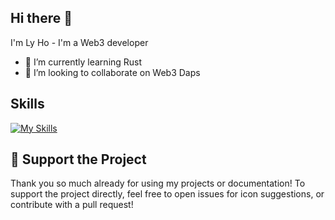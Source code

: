 ## Hi there 👋
I'm Ly Ho - I'm a Web3 developer
- 🌱 I’m currently learning Rust
- 👯 I’m looking to collaborate on Web3 Daps
## Skills

[![My Skills](https://skillicons.dev/icons?i=solidity,rust,js,ts,java,kotlin,nodejs,nextjs,vscode,androidstudio)](https://skillicons.dev)

## 💖 Support the Project

Thank you so much already for using my projects or documentation!
To support the project directly, feel free to open issues for icon suggestions, or contribute with a pull request!
